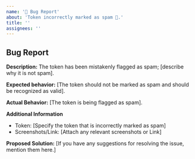```yaml
---
name: '🐛 Bug Report'
about: 'Token incorrectly marked as spam 🤔︎.'
title: ''
assignees: ''
---
```


## Bug Report

**Description:**
The token has been mistakenly flagged as spam; [describe why it is not spam].

**Expected behavior:**
[The token should not be marked as spam and should be recognized as valid].

**Actual Behavior:**
[The token is being flagged as spam].

**Additional Information**

- Token: [Specify the token that is incorrectly marked as spam]
- Screenshots/Link: [Attach any relevant screenshots or Link]

**Proposed Solution:**
[If you have any suggestions for resolving the issue, mention them here.]
